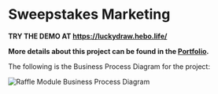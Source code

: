# Sweepstakes Marketing
**TRY THE DEMO AT https://luckydraw.hebo.life/**

**More details about this project can be found in the [Portfolio](https://docs.hebo.life/raffle-module).**

The following is the Business Process Diagram for the project:

![Raffle Module Business Process Diagram](https://portfolio.hebo.life/wp-content/uploads/2025/05/Business_Process_Diagram-1.png)

